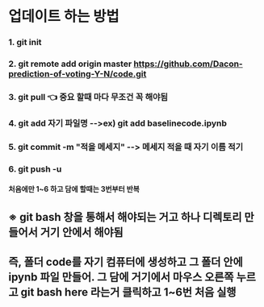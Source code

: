 # 업데이트 하는 방법

###  1. git init
###  2. git remote add origin master https://github.com/Dacon-prediction-of-voting-Y-N/code.git
###  3. git pull 👈 중요 할때 마다 무조건 꼭 해야됨
###  4. git add 자기 파일명 -->ex) git add baselinecode.ipynb
###  5. git commit -m "적을 메세지" --> 메세지 적을 때 자기 이름 적기
###  6. git push -u

#### 처음에만 1~6 하고 담에 할때는 3번부터 반복

## ※ git bash 창을 통해서 해야되는 거고 하나 디렉토리 만들어서 거기 안에서 해야됨
## 즉, 폴더 code를 자기 컴퓨터에 생성하고 그 폴더 안에 ipynb 파일 만들어. 그 담에 거기에서 마우스 오른쪽 누르고 git bash here 라는거 클릭하고 1~6번 처음 실행
